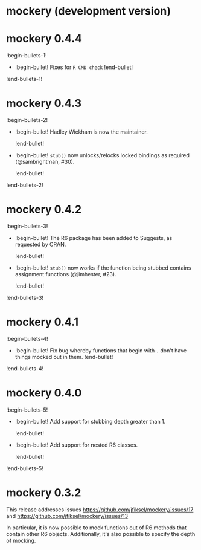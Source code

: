 # mockery (development version)

# mockery 0.4.4

!begin-bullets-1!

-   !begin-bullet!
    Fixes for `R CMD check`
    !end-bullet!

!end-bullets-1!

# mockery 0.4.3

!begin-bullets-2!

-   !begin-bullet!
    Hadley Wickham is now the maintainer.

    !end-bullet!
-   !begin-bullet!
    `stub()` now unlocks/relocks locked bindings as required
    (@sambrightman, #30).

    !end-bullet!

!end-bullets-2!

# mockery 0.4.2

!begin-bullets-3!

-   !begin-bullet!
    The R6 package has been added to Suggests, as requested by CRAN.

    !end-bullet!
-   !begin-bullet!
    `stub()` now works if the function being stubbed contains assignment
    functions (@jimhester, #23).

    !end-bullet!

!end-bullets-3!

# mockery 0.4.1

!begin-bullets-4!

-   !begin-bullet!
    Fix bug whereby functions that begin with `.` don't have things
    mocked out in them.
    !end-bullet!

!end-bullets-4!

# mockery 0.4.0

!begin-bullets-5!

-   !begin-bullet!
    Add support for stubbing depth greater than 1.

    !end-bullet!
-   !begin-bullet!
    Add support for nested R6 classes.

    !end-bullet!

!end-bullets-5!

# mockery 0.3.2

This release addresses issues
https://github.com/jfiksel/mockery/issues/17 and
https://github.com/jfiksel/mockery/issues/13

In particular, it is now possible to mock functions out of R6 methods
that contain other R6 objects. Additionally, it's also possible to
specify the depth of mocking.
